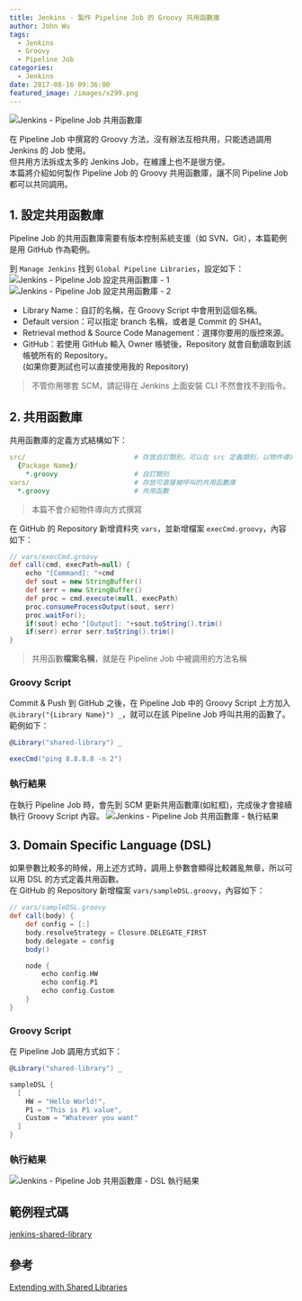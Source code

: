 ```yaml
---
title: Jenkins - 製作 Pipeline Job 的 Groovy 共用函數庫
author: John Wu
tags:
  - Jenkins
  - Groovy
  - Pipeline Job
categories:
  - Jenkins
date: 2017-08-16 09:36:00
featured_image: /images/x299.png
---
```


![Jenkins - Pipeline Job 共用函數庫](/images/x299.png)

在 Pipeline Job 中撰寫的 Groovy 方法，沒有辦法互相共用，只能透過調用 Jenkins 的 Job 使用。  
但共用方法拆成太多的 Jenkins Job，在維護上也不是很方便。  
本篇將介紹如何製作 Pipeline Job 的 Groovy 共用函數庫，讓不同 Pipeline Job 都可以共同調用。  

<!-- more -->

## 1. 設定共用函數庫

Pipeline Job 的共用函數庫需要有版本控制系統支援（如 SVN、Git），本篇範例是用 GitHub 作為範例。  

到 `Manage Jenkins` 找到 `Global Pipeline Libraries`，設定如下：  
![Jenkins - Pipeline Job 設定共用函數庫 - 1](/images/x295.png)
![Jenkins - Pipeline Job 設定共用函數庫 - 2](/images/x296.png)
* Library Name：自訂的名稱，在 Groovy Script 中會用到這個名稱。  
* Default version：可以指定 branch 名稱，或者是 Commit 的 SHA1。  
* Retrieval method & Source Code Management：選擇你要用的版控來源。  
 * GitHub：若使用 GitHub 輸入 Owner 帳號後，Repository 就會自動讀取到該帳號所有的 Repository。  
 (如果你要測試也可以直接使用我的 Repository)  

> 不管你用哪套 SCM，請記得在 Jenkins 上面安裝 CLI 不然會找不到指令。

## 2. 共用函數庫

共用函數庫的定義方式結構如下：
```yml
src/                           # 存放自訂類別，可以在 src 定義類別，以物件導向方式撰寫 Groovy
  {Package Name}/              
    *.groovy                   # 自訂類別
vars/                          # 存放可直接被呼叫的共用函數庫
  *.groovy                     # 共用函數
```
> 本篇不會介紹物件導向方式撰寫  

在 GitHub 的 Repository 新增資料夾 `vars`，並新增檔案 `execCmd.groovy`，內容如下：
```groovy
// vars/execCmd.groovy
def call(cmd, execPath=null) {
    echo "[Command]: "+cmd
    def sout = new StringBuffer()
    def serr = new StringBuffer()
    def proc = cmd.execute(null, execPath)
    proc.consumeProcessOutput(sout, serr)
    proc.waitFor();
    if(sout) echo "[Output]: "+sout.toString().trim()
    if(serr) error serr.toString().trim()
}
```
> 共用函數**檔案名稱**，就是在 Pipeline Job 中被調用的方法名稱

### Groovy Script

Commit & Push 到 GitHub 之後，在 Pipeline Job 中的 Groovy Script 上方加入 `@Library("{Library Name}") _`，就可以在該 Pipeline Job 呼叫共用的函數了。範例如下：

```groovy
@Library("shared-library") _

execCmd("ping 8.8.8.8 -n 2")
```

### 執行結果

在執行 Pipeline Job 時，會先到 SCM 更新共用函數庫(如紅框)，完成後才會接續執行 Groovy Script 內容。
![Jenkins - Pipeline Job 共用函數庫 - 執行結果](/images/x297.png)

## 3. Domain Specific Language (DSL)  

如果參數比較多的時候，用上述方式時，調用上參數會顯得比較雜亂無章，所以可以用 DSL 的方式定義共用函數。  
在 GitHub 的 Repository 新增檔案 `vars/sampleDSL.groovy`，內容如下：
```groovy
// vars/sampleDSL.groovy
def call(body) {
    def config = [:]
    body.resolveStrategy = Closure.DELEGATE_FIRST
    body.delegate = config
    body()

    node {
        echo config.HW
        echo config.P1
        echo config.Custom
    }
}
```

### Groovy Script

在 Pipeline Job 調用方式如下：
```groovy
@Library("shared-library") _

sampleDSL {
  [
    HW = "Hello World!",
    P1 = "This is P1 value",
    Custom = "Whatever you want"
  ]
}
```

### 執行結果

![Jenkins - Pipeline Job 共用函數庫 - DSL 執行結果](/images/x298.png)

## 範例程式碼

[jenkins-shared-library](https://github.com/johnwu1114/jenkins-shared-library)

## 參考

[Extending with Shared Libraries](https://jenkins.io/doc/book/pipeline/shared-libraries/)